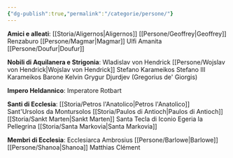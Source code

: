 ```yaml
---
{"dg-publish":true,"permalink":"/categorie/persone/"}
---
```


**Amici e alleati**:
[[Storia/Aligernos\|Aligernos]]
[[Persone/Geoffrey\|Geoffrey]] 
Renzaburo 
[[Persone/Magmar\|Magmar]]
Ulfi
Amanita
[[Persone/Doufur\|Doufur]] 

**Nobili di Aquilanera e Strigonia**:
Wladislav von Hendrick
[[Persone/Wojslav von Hendrick\|Wojslav von Hendrick]]
Stefano Karameikos 
Stefano III Karameikos
Barone Kelvin
Grygur Djurdjev (Gregorius de' Giorgis)

**Impero Heldannico**:
Imperatore Rotbart

**Santi di Ecclesia**:
[[Storia/Petros l'Anatolico\|Petros l'Anatolico]]
Sant'Ursolos da Montursolos
[[Storia/Paulos di Antioch\|Paulos di Antioch]]
[[Storia/Sankt Marten\|Sankt Marten]]
Santa Tecla di Iconio
Egeria la Pellegrina 
[[Storia/Santa Markovia\|Santa Markovia]]

**Membri di Ecclesia**:
Ecclesiarca
Ambrosius
[[Persone/Barlowe\|Barlowe]]
[[Persone/Shanoa\|Shanoa]]
Matthias 
Clément